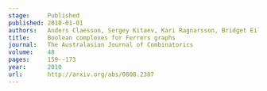 ```yaml
---
stage:     Published
published: 2010-01-01
authors:   Anders Claesson, Sergey Kitaev, Kari Ragnarsson, Bridget Eileen Tenner
title:     Boolean complexes for Ferrers graphs
journal:   The Australasian Journal of Combinatorics
volume:    48
pages:     159--173
year:      2010
url:       http://arxiv.org/abs/0808.2307
---
```

